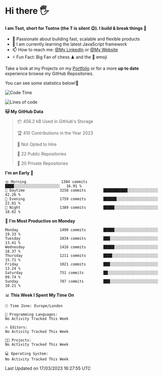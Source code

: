 # Hi there :raised_hand_with_fingers_splayed:
#### I am Tsot, short for Tsotne (the T is silent :wink:). I build & break things :space_invader:
- :telescope: Passionate about building fast, scalable and flexible products
- :seedling: I am currently learning the latest JavaScript framework 
- :mailbox: How to reach me: [@My LinkedIn](https://www.linkedin.com/in/tsotne-gvadzabia/) or [@My Website](https://tsotne.co.uk/contact)
- :zap: Fun Fact: Big Fan of chess ♟ and the 👾 emoji

Take a look at my Projects on my [Portfolio](https://tsotne.co.uk/) or for a more **up to date** experience browse my GitHub Repositories.

You can see some statistics below!:space_invader:
<!--START_SECTION:waka-->
![Code Time](http://img.shields.io/badge/Code%20Time-761%20hrs%202%20mins-blue)

![Lines of code](https://img.shields.io/badge/From%20Hello%20World%20I%27ve%20Written-4.4%20million%20lines%20of%20code-blue)

**🐱 My GitHub Data** 

> 📦 456.2 kB Used in GitHub's Storage 
 > 
> 🏆 410 Contributions in the Year 2023
 > 
> 🚫 Not Opted to Hire
 > 
> 📜 22 Public Repositories 
 > 
> 🔑 20 Private Repositories 
 > 
**I'm an Early 🐤** 

```text
🌞 Morning                1304 commits        ████░░░░░░░░░░░░░░░░░░░░░   16.91 % 
🌆 Daytime                3258 commits        ███████████░░░░░░░░░░░░░░   42.26 % 
🌃 Evening                1759 commits        ██████░░░░░░░░░░░░░░░░░░░   22.81 % 
🌙 Night                  1389 commits        █████░░░░░░░░░░░░░░░░░░░░   18.02 % 
```
📅 **I'm Most Productive on Monday** 

```text
Monday                   1490 commits        █████░░░░░░░░░░░░░░░░░░░░   19.33 % 
Tuesday                  1034 commits        ███░░░░░░░░░░░░░░░░░░░░░░   13.41 % 
Wednesday                1416 commits        █████░░░░░░░░░░░░░░░░░░░░   18.37 % 
Thursday                 1211 commits        ████░░░░░░░░░░░░░░░░░░░░░   15.71 % 
Friday                   1021 commits        ███░░░░░░░░░░░░░░░░░░░░░░   13.24 % 
Saturday                 751 commits         ██░░░░░░░░░░░░░░░░░░░░░░░   09.74 % 
Sunday                   787 commits         ███░░░░░░░░░░░░░░░░░░░░░░   10.21 % 
```


📊 **This Week I Spent My Time On** 

```text
🕑︎ Time Zone: Europe/London

💬 Programming Languages: 
No Activity Tracked This Week

🔥 Editors: 
No Activity Tracked This Week

🐱‍💻 Projects: 
No Activity Tracked This Week

💻 Operating System: 
No Activity Tracked This Week
```


 Last Updated on 17/03/2023 16:27:55 UTC
<!--END_SECTION:waka-->
